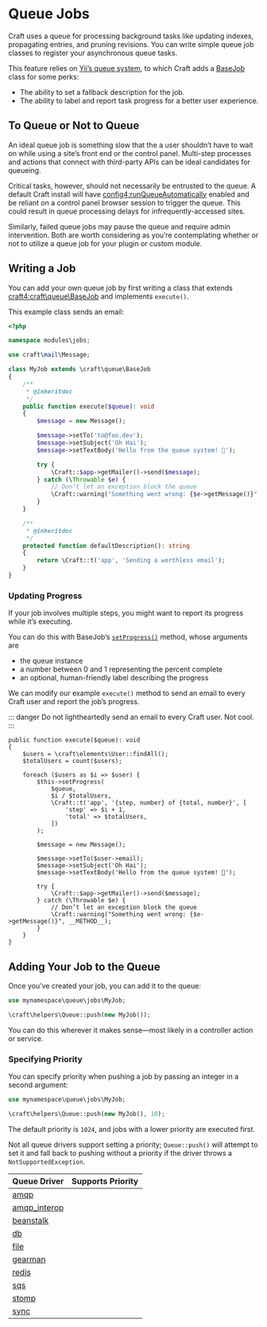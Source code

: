 # Queue Jobs

Craft uses a queue for processing background tasks like updating indexes, propagating entries, and pruning revisions. You can write simple queue job classes to register your asynchronous queue tasks.

This feature relies on [Yii’s queue system](https://www.yiiframework.com/extension/yiisoft/yii2-queue/doc/guide/2.0/en/usage), to which Craft adds a [BaseJob](craft4:craft\queue\BaseJob) class for some perks:

- The ability to set a fallback description for the job.
- The ability to label and report task progress for a better user experience.

## To Queue or Not to Queue

An ideal queue job is something slow that the a user shouldn’t have to wait on while using a site’s front end or the control panel. Multi-step processes and actions that connect with third-party APIs can be ideal candidates for queueing.

Critical tasks, however, should not necessarily be entrusted to the queue. A default Craft install will have <config4:runQueueAutomatically> enabled and be reliant on a control panel browser session to trigger the queue. This could result in queue processing delays for infrequently-accessed sites.

Similarly, failed queue jobs may pause the queue and require admin intervention. Both are worth considering as you’re contemplating whether or not to utilize a queue job for your plugin or custom module.

## Writing a Job

You can add your own queue job by first writing a class that extends <craft4:craft\queue\BaseJob> and implements `execute()`.

This example class sends an email:

```php
<?php

namespace modules\jobs;

use craft\mail\Message;

class MyJob extends \craft\queue\BaseJob
{
    /**
     * @inheritdoc
     */
    public function execute($queue): void
    {
        $message = new Message();

        $message->setTo('to@foo.dev');
        $message->setSubject('Oh Hai');
        $message->setTextBody('Hello from the queue system! 👋');

        try {
            \Craft::$app->getMailer()->send($message);
        } catch (\Throwable $e) {
            // Don’t let an exception block the queue
            \Craft::warning("Something went wrong: {$e->getMessage()}", __METHOD__);
        }
    }

    /**
     * @inheritdoc
     */
    protected function defaultDescription(): string
    {
        return \Craft::t('app', 'Sending a worthless email');
    }
}
```

### Updating Progress

If your job involves multiple steps, you might want to report its progress while it’s executing.

You can do this with BaseJob’s [`setProgress()`](craft4:craft\queue\BaseJob::setProgress()) method, whose arguments are

- the queue instance
- a number between 0 and 1 representing the percent complete
- an optional, human-friendly label describing the progress

We can modify our example `execute()` method to send an email to every Craft user and report the job’s progress.

::: danger
Do not lightheartedly send an email to every Craft user. Not cool.
:::

```php{7-14}
public function execute($queue): void
{
    $users = \craft\elements\User::findAll();
    $totalUsers = count($users);

    foreach ($users as $i => $user) {
        $this->setProgress(
            $queue,
            $i / $totalUsers,
            \Craft::t('app', '{step, number} of {total, number}', [
                'step' => $i + 1,
                'total' => $totalUsers,
            ])
        );

        $message = new Message();

        $message->setTo($user->email);
        $message->setSubject('Oh Hai');
        $message->setTextBody('Hello from the queue system! 👋');

        try {
            \Craft::$app->getMailer()->send($message);
        } catch (\Throwable $e) {
            // Don’t let an exception block the queue
            \Craft::warning("Something went wrong: {$e->getMessage()}", __METHOD__);
        }
    }
}
```

## Adding Your Job to the Queue

Once you’ve created your job, you can add it to the queue:

```php
use mynamespace\queue\jobs\MyJob;

\craft\helpers\Queue::push(new MyJob());
```

You can do this wherever it makes sense—most likely in a controller action or service.

### Specifying Priority

You can specify priority when pushing a job by passing an integer in a second argument:

```php
use mynamespace\queue\jobs\MyJob;

\craft\helpers\Queue::push(new MyJob(), 10);
```

The default priority is `1024`, and jobs with a lower priority are executed first.

Not all queue drivers support setting a priority; `Queue::push()` will attempt to set it and fall back to pushing without a priority if the driver throws a `NotSupportedException`.

| Queue Driver                 | Supports Priority
| ---------------------------- | -----------------
| [amqp](https://github.com/yiisoft/yii2-queue/tree/master/src/drivers/amqp/Queue.php)         | <x-mark />
| [amqp_interop](https://github.com/yiisoft/yii2-queue/tree/master/src/drivers/amqp_interop/Queue.php) | <check-mark />
| [beanstalk](https://github.com/yiisoft/yii2-queue/tree/master/src/drivers/beanstalk/Queue.php) | <check-mark />
| [db](https://github.com/yiisoft/yii2-queue/tree/master/src/drivers/db/Queue.php) | <check-mark />
| [file](https://github.com/yiisoft/yii2-queue/tree/master/src/drivers/file/Queue.php) | <x-mark />
| [gearman](https://github.com/yiisoft/yii2-queue/tree/master/src/drivers/gearman/Queue.php) | <check-mark />
| [redis](https://github.com/yiisoft/yii2-queue/tree/master/src/drivers/redis/Queue.php) | <x-mark />
| [sqs](https://github.com/yiisoft/yii2-queue/tree/master/src/drivers/sqs/Queue.php) | <x-mark />
| [stomp](https://github.com/yiisoft/yii2-queue/tree/master/src/drivers/stomp/Queue.php) | <x-mark />
| [sync](https://github.com/yiisoft/yii2-queue/tree/master/src/drivers/sync/Queue.php) | <x-mark />
